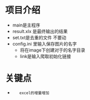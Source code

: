 # 项目介绍
   -    main是主程序
   -    result.xlx 是最终输出的结果
   -    set.txt是去重的文件  不要动
   -    config.ini 里输入保存图片的名字  
        -    将在image下创建对于的名字目录
        -   link是输入爬取初始化链接
 # 关键点
   -        excel的增量增加
